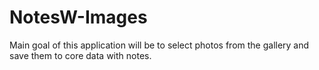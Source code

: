 # NotesW-Images
Main goal of this application will be to select photos from the gallery and save them to core data with notes.
